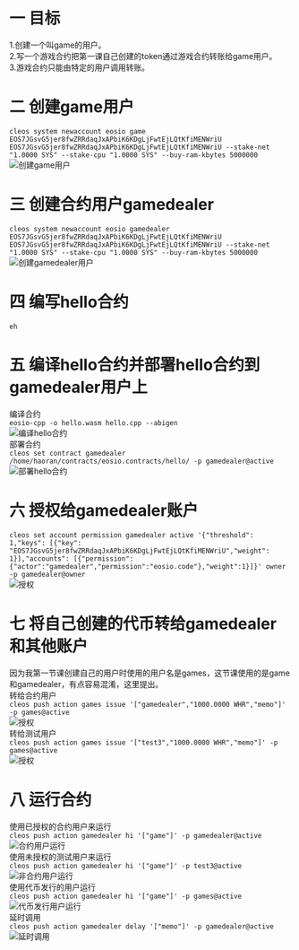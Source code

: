 一 目标
=====

1.创建一个叫game的用户。<br>
2.写一个游戏合约把第一课自己创建的token通过游戏合约转账给game用户。<br>
3.游戏合约只能由特定的用户调用转账。<br>

二 创建game用户
=====
`
cleos system newaccount eosio game EOS7JGsvG5jer8fwZRRdaqJxAPbiK6KDgLjFwtEjLQtKfiMENWriU EOS7JGsvG5jer8fwZRRdaqJxAPbiK6KDgLjFwtEjLQtKfiMENWriU --stake-net "1.0000 SYS" --stake-cpu "1.0000 SYS" --buy-ram-kbytes 5000000
`  
![创建game用户](http://www.baidu.com/img/bdlogo.gif)  

三 创建合约用户gamedealer
=====
`
cleos system newaccount eosio gamedealer EOS7JGsvG5jer8fwZRRdaqJxAPbiK6KDgLjFwtEjLQtKfiMENWriU EOS7JGsvG5jer8fwZRRdaqJxAPbiK6KDgLjFwtEjLQtKfiMENWriU --stake-net "1.0000 SYS" --stake-cpu "1.0000 SYS" --buy-ram-kbytes 5000000
`<br>
![创建gamedealer用户](http://www.baidu.com/img/bdlogo.gif)  

四 编写hello合约
=====
`
eh
`  

五 编译hello合约并部署hello合约到gamedealer用户上
=====
编译合约  
`
eosio-cpp -o hello.wasm hello.cpp --abigen
`  
![编译hello合约](http://www.baidu.com/img/bdlogo.gif)  
部署合约  
`
cleos set contract gamedealer /home/haoran/contracts/eosio.contracts/hello/ -p gamedealer@active
`  
![部署hello合约](http://www.baidu.com/img/bdlogo.gif)  

六 授权给gamedealer账户
=====
`
 cleos set account permission gamedealer active '{"threshold": 1,"keys": [{"key": "EOS7JGsvG5jer8fwZRRdaqJxAPbiK6KDgLjFwtEjLQtKfiMENWriU","weight": 1}],"accounts": [{"permission":{"actor":"gamedealer","permission":"eosio.code"},"weight":1}]}' owner -p gamedealer@owner
`  
![授权](http://www.baidu.com/img/bdlogo.gif)  

七 将自己创建的代币转给gamedealer和其他账户
=====
因为我第一节课创建自己的用户时使用的用户名是games，这节课使用的是game和gamedealer，有点容易混淆，这里提出。  
转给合约用户  
`
cleos push action games issue '["gamedealer","1000.0000 WHR","memo"]' -p games@active
`  
![授权](http://www.baidu.com/img/bdlogo.gif)   
转给测试用户  
`
cleos push action games issue '["test3","1000.0000 WHR","memo"]' -p games@active
`  
![授权](http://www.baidu.com/img/bdlogo.gif)  

八 运行合约
=====
使用已授权的合约用户来运行  
`
cleos push action gamedealer hi '["game"]' -p gamedealer@active
`<br>
![合约用户运行](http://www.baidu.com/img/bdlogo.gif)  
使用未授权的测试用户来运行  
`
cleos push action gamedealer hi '["game"]' -p test3@active
`  
![非合约用户运行](http://www.baidu.com/img/bdlogo.gif)  
使用代币发行的用户运行  
`
cleos push action gamedealer hi '["game"]' -p games@active
`  
![代币发行用户运行](http://www.baidu.com/img/bdlogo.gif)  
延时调用  
`
cleos push action gamedealer delay '["memo"]' -p gamedealer@active
`<br>
![延时调用](http://www.baidu.com/img/bdlogo.gif)  
